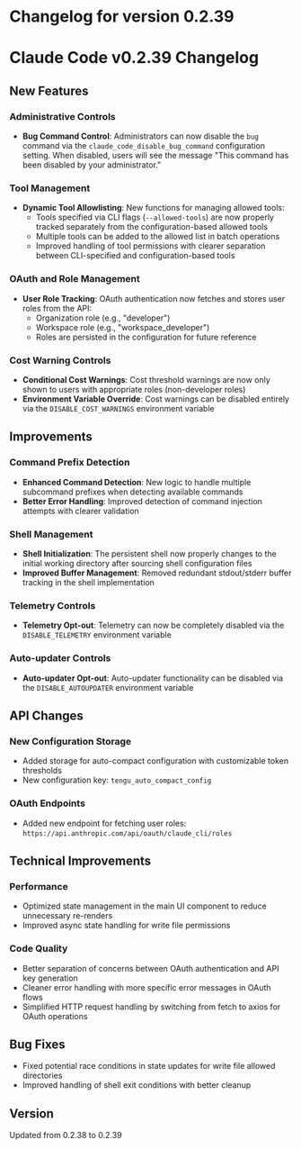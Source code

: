 # Changelog for version 0.2.39

# Claude Code v0.2.39 Changelog

## New Features

### Administrative Controls
- **Bug Command Control**: Administrators can now disable the `bug` command via the `claude_code_disable_bug_command` configuration setting. When disabled, users will see the message "This command has been disabled by your administrator."

### Tool Management
- **Dynamic Tool Allowlisting**: New functions for managing allowed tools:
  - Tools specified via CLI flags (`--allowed-tools`) are now properly tracked separately from the configuration-based allowed tools
  - Multiple tools can be added to the allowed list in batch operations
  - Improved handling of tool permissions with clearer separation between CLI-specified and configuration-based tools

### OAuth and Role Management  
- **User Role Tracking**: OAuth authentication now fetches and stores user roles from the API:
  - Organization role (e.g., "developer")
  - Workspace role (e.g., "workspace_developer") 
  - Roles are persisted in the configuration for future reference

### Cost Warning Controls
- **Conditional Cost Warnings**: Cost threshold warnings are now only shown to users with appropriate roles (non-developer roles)
- **Environment Variable Override**: Cost warnings can be disabled entirely via the `DISABLE_COST_WARNINGS` environment variable

## Improvements

### Command Prefix Detection
- **Enhanced Command Detection**: New logic to handle multiple subcommand prefixes when detecting available commands
- **Better Error Handling**: Improved detection of command injection attempts with clearer validation

### Shell Management
- **Shell Initialization**: The persistent shell now properly changes to the initial working directory after sourcing shell configuration files
- **Improved Buffer Management**: Removed redundant stdout/stderr buffer tracking in the shell implementation

### Telemetry Controls
- **Telemetry Opt-out**: Telemetry can now be completely disabled via the `DISABLE_TELEMETRY` environment variable

### Auto-updater Controls
- **Auto-updater Opt-out**: Auto-updater functionality can be disabled via the `DISABLE_AUTOUPDATER` environment variable

## API Changes

### New Configuration Storage
- Added storage for auto-compact configuration with customizable token thresholds
- New configuration key: `tengu_auto_compact_config`

### OAuth Endpoints
- Added new endpoint for fetching user roles: `https://api.anthropic.com/api/oauth/claude_cli/roles`

## Technical Improvements

### Performance
- Optimized state management in the main UI component to reduce unnecessary re-renders
- Improved async state handling for write file permissions

### Code Quality
- Better separation of concerns between OAuth authentication and API key generation
- Cleaner error handling with more specific error messages in OAuth flows
- Simplified HTTP request handling by switching from fetch to axios for OAuth operations

## Bug Fixes

- Fixed potential race conditions in state updates for write file allowed directories
- Improved handling of shell exit conditions with better cleanup

## Version
Updated from 0.2.38 to 0.2.39
